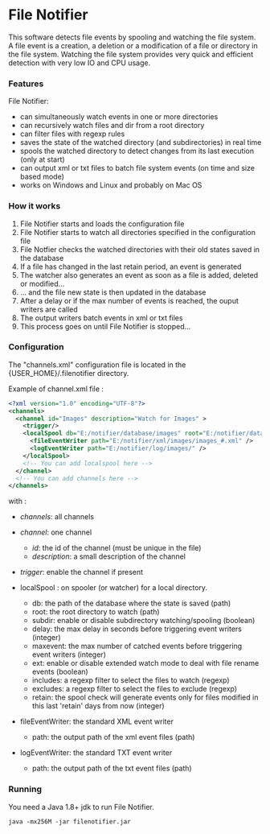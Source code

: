 # File Notifier

This software detects file events by spooling and watching the file system. 
A file event is a creation, a deletion or a modification of a file or directory in the file system.
Watching the file system provides very quick and efficient detection with very low IO and CPU usage. 

### Features

File Notifier:
* can simultaneously watch events in one or more directories 
* can recursively watch files and dir from a root directory 
* can filter files with regexp rules
* saves the state of the watched directory (and subdirectories) in real time
* spools the watched directory to detect changes from its last execution (only at start)
* can output xml or txt files to batch file system events (on time and size based mode)
* works on Windows and Linux and probably on Mac OS

### How it works

1. File Notifier starts and loads the configuration file
2. File Notifier starts to watch all directories specified in the configuration file
3. File Notfier checks the watched directories with their old states saved in the database
4. If a file has changed in the last retain period, an event is generated
5. The watcher also generates an event as soon as a file is added, deleted or modified...
6. ... and the file new state is then updated in the database
7. After a delay or if the max number of events is reached, the ouput writers are called
9. The output writers batch events in xml or txt files 
10. This process goes on until File Notifier is stopped...

### Configuration

The "channels.xml" configuration file is located in the {USER\_HOME}/.filenotifier directory.

Example of channel.xml file :
```xml
<?xml version="1.0" encoding="UTF-8"?>
<channels>
  <channel id="Images" description="Watch for Images" >
    <trigger/>
    <localSpool db="E:/notifier/database/images" root="E:/notifier/data/images" subdir="true" delay="5" maxevent="1000" ext="false" includes=".*\.(JPG|jpg|PNG|png|BMP|bmp|TIF|tif)$" excludes=".*\.(xmp|tmp)$" retain="7" >
      <fileEventWriter path="E:/notifier/xml/images/images_#.xml" />
      <logEventWriter path="E:/notifier/log/images/" />
    </localSpool>
    <!-- You can add localspool here -->
  </channel>
  <!-- You can add channels here -->
</channels>
```
with :

* _channels_: all channels

* _channel_: one channel
  * _id_: the id of the channel (must be unique in the file)
  * _description_: a small description of the channel 

* _trigger_: enable the channel if present

* localSpool : on spooler (or watcher) for a local directory.
  * db: the path of the database where the state is saved (path)
  * root: the root directory to watch (path)
  * subdir: enable or disable subdirectory watching/spooling (boolean)
  * delay: the max delay in seconds before triggering event writers  (integer)
  * maxevent: the max number of catched events before triggering event writers (integer)
  * ext:  enable or disable extended watch mode to deal with file rename events (boolean)
  * includes: a regexp filter to select the files to watch (regexp)
  * excludes: a regexp filter to select the files to exclude (regexp)
  * retain: the spool check will generate events only for files modified in this last 'retain' days from now (integer)    
  
* fileEventWriter: the standard XML event writer 
  * path: the output path of the xml event files (path)
 
* logEventWriter: the standard TXT event writer
  * path: the output path of the txt event files (path)

### Running

You need a Java 1.8+ jdk to run File Notifier.

```
java -mx256M -jar filenotifier.jar
```
